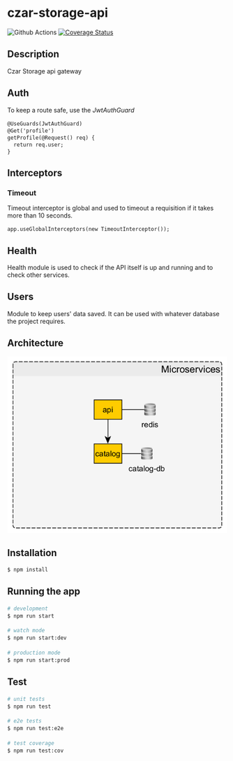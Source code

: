 # czar-storage-api

<a></a><img src="https://img.shields.io/github/workflow/status/poliedros/czar-storage-api/test%20code" alt="Github Actions" /></a>
<a>[![Coverage Status](https://coveralls.io/repos/github/poliedros/czar-storage-api/badge.svg?branch=main)](https://coveralls.io/github/poliedros/czar-storage-api?branch=main)</a>

## Description

Czar Storage api gateway

## Auth

To keep a route safe, use the _JwtAuthGuard_

```
@UseGuards(JwtAuthGuard)
@Get('profile')
getProfile(@Request() req) {
  return req.user;
}
```

## Interceptors

### Timeout

Timeout interceptor is global and used to timeout a requisition if it takes more than 10 seconds.

```
app.useGlobalInterceptors(new TimeoutInterceptor());
```

## Health

Health module is used to check if the API itself is up and running and to check other services.

## Users

Module to keep users' data saved. It can be used with whatever database the project requires.

## Architecture

![Solution architecture](/docs/assets/architecture.png 'Solution architecture')

## Installation

```bash
$ npm install
```

## Running the app

```bash
# development
$ npm run start

# watch mode
$ npm run start:dev

# production mode
$ npm run start:prod
```

## Test

```bash
# unit tests
$ npm run test

# e2e tests
$ npm run test:e2e

# test coverage
$ npm run test:cov
```
